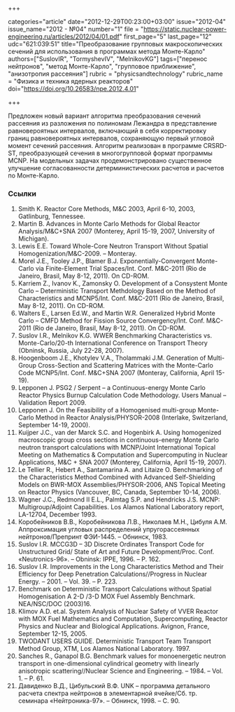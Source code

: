 +++

categories="article"
date="2012-12-29T00:23:00+03:00"
issue="2012-04"
issue_name="2012 - №04"
number="1"
file = "https://static.nuclear-power-engineering.ru/articles/2012/04/01.pdf"
first_page="5"
last_page="12"
udc="621:039:51"
title="Преобразование групповых макроскопических сечений для использования в программах метода Монте-Карло"
authors=["SuslovIR", "TormyshevIV", "MelnikovKG"]
tags=["перенос нейтронов", "метод Монте-Карло", "групповое приближение", "анизотропия рассеяния"]
rubric = "physicsandtechnology"
rubric_name = "Физика и техника ядерных реакторов"
doi="https://doi.org/10.26583/npe.2012.4.01"

+++

Предложен новый вариант алгоритма преобразования сечений рассеяния из разложения по полиномам Лежандра в представление равновероятных интервалов, включающий в себя корректировку границ равновероятных интервалов, сохраняющую первый угловой момент сечений рассеяния. Алгоритм реализован в программе CRSRD-ST, преобразующей сечения в многогрупповой формат программы MCNP. На модельных задачах продемонстрировано существенное улучшение согласованности детерминистических расчетов и расчетов по Монте-Карло.

### Ссылки

1. Smith K. Reactor Core Methods, M&C 2003, April 6-10, 2003, Gatlinburg, Tennessee.
2. Martin B. Advances in Monte Carlo Methods for Global Reactor Analysis/M&C+SNA 2007 (Monterey, April 15-19, 2007, University of Michigan).
3. Lewis E.E. Toward Whole-Core Neutron Transport Without Spatial Homogenization/M&C-2009. – Monteray.
4. Morel J.E., Tooley J.P., Blamer B.J. Exponentially-Convergent Monte-Carlo via Finite-Element Trial Spaces/Int. Conf. M&C-2011 (Rio de Janeiro, Brasil, May 8-12, 2011). On CD-ROM.
5. Karriem Z., Ivanov K., Zamonsky O. Development of a Consystent Monte Carlo – Deterministic Transport Methdology Based on the Method of Characteristics and MCNP5/Int. Conf. M&C-2011 (Rio de Janeiro, Brasil, May 8-12, 2011). On CD-ROM.
6. Walters E., Larsen Ed.W., and Martin W.R. Generalized Hybrid Monte Carlo – CMFD Method for Fission Source Convergency/Int. Conf. M&C-2011 (Rio de Janeiro, Brasil, May 8-12, 2011). On CD-ROM.
7. Suslov I.R., Melnikov K.G. WWER Benchmarking Characteristics vs. Monte-Carlo/20-th International Conference on Transport Theory (Obninsk, Russia, July 22-28, 2007).
8. Hoogenboom J.E., Khotylev V.A., Tholammaki J.M. Generation of Multi-Group Cross-Section and Scattering Matrices with the Monte-Carlo Code MCNP5/Int. Conf. M&C+SNA 2007 (Monteray, California, April 15-19).
9. Leppоnen J. PSG2 / Serpent – a Continuous-energy Monte Carlo Reactor Physics Burnup Calculation Code Methodology. Users Manual – Validation Report 2009.
10. Leppоnen J. On the Feasibility of a Homogenised multi-group Monte-Carlo Method in Reactor Analysis/PHYSOR-2008 (Interlake, Switzerland, September 14-19, 2000).
11. Kuijper J.C., van der Marck S.C. and Hogenbirk A. Using homogenized macroscopic group cross sections in сontinuous-energy Monte Carlo neutron transport сalculations with MCNP/Joint International Topical Meeting on Mathematics & Computation and Supercomputing in Nuclear Applications, M&C + SNA 2007 (Monterey, California, April 15-19, 2007).
12. Le Tellier R., Hebert A., Santamarina A. and Litaize O. Benchmarking of the Characteristics Method Combined with Advanced Self-Shielding Models on BWR-MOX Assemblies/PHYSOR-2006, ANS Topical Meeting on Reactor Physics (Vancouver, BC, Canada, September 10-14, 2006).
13. Wagner J.C., Redmond II E.L., Palmtag S.P. and Hendricks J.S. MCNP: Multigroup/Adjoint Capabilities. Los Alamos National Laboratory report, LA-12704, December 1993.
14. Коробейников В.В., Коробейникова Л.В., Николаев М.Н., Цибуля А.М. Аппроксимация угловых распределений упругорассеянных нейтронов/Препринт ФЭИ-1445. – Обнинск, 1983.
15. Suslov I.R. MCCG3D – 3D Discrete Ordinates Transport Code for Unstructured Grid/ State of Art and Future Development/Proc. Conf. «Neutronics-96». – Obninsk: IPPE, 1996. – P. 162.
16. Suslov I.R. Improvements in the Long Characteristics Method and Their Efficiency for Deep Penetration Calculations//Progress in Nuclear Energy. – 2001. – Vol. 39. – P. 223.
17. Benchmark on Deterministic Transport Calculations without Spatial Homogenisation A 2-D /3-D MOX Fuel Assembly Benchmark. NEA/NSC/DOC (2003)16.
18. Klimov A.D. et.al. System Analysis of Nuclear Safety of VVER Reactor with MOX Fuel Mathematics and Computation, Supercomputing, Reactor Physics and Nuclear and Biological Applications. Avignon, France, September 12-15, 2005.
19. TWODANT USERS GUIDE. Deterministic Transport Team Transport Method Group, XTM, Los Alamos National Laboratory. 1997.
20. Sanches R., Ganapol B.G. Benchmark values for monoenergetic neutron transport in one-dimensional cylindrical geometry with linearly anisotropic scattering//Nuclear Science and Engineering. – 1984. – Vol. 1. – P. 61.
21. Давиденко В.Д., Цибульский В.Ф. UNK – программа детального расчета спектра нейтронов в элементарной ячейке/Сб. тр. семинара «Нейтроника-97». – Обнинск, 1998. – С. 90.